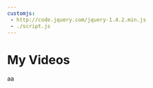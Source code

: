 ```yaml
---
customjs:
 - http://code.jquery.com/jquery-1.4.2.min.js
 - ./script.js
---
```


# My Videos
<div id="videos"></div>
aa
